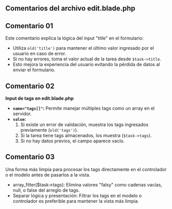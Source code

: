 ## Comentarios del archivo edit.blade.php

## Comentario 01
Este comentario explica la lógica del input "title" en el formulario:
- Utiliza `old('title')` para mantener el último valor ingresado por el usuario en caso de error.
- Si no hay errores, toma el valor actual de la tarea desde `$task->title`.
- Esto mejora la experiencia del usuario evitando la pérdida de datos al enviar el formulario.

## Comentario 02
**Input de tags en edit.blade.php**
- **`name="tags[]"`:** Permite manejar múltiples tags como un array en el servidor.
- **`value`:** 
  1. Si existe un error de validación, muestra los tags ingresados previamente (`old('tags')`).
  2. Si la tarea tiene tags almacenados, los muestra (`$task->tags`).
  3. Si no hay datos previos, el campo aparece vacío.

  
## Comentario 03
Una forma más limpia para procesar los tags directamente en el controlador o el modelo antes de pasarlos a la vista.
- array_filter($task->tags): Elimina valores "falsy" como cadenas vacías, null, o false del arreglo de tags.
- Separar lógica y presentación: Filtrar los tags en el modelo o controlador es preferible para mantener la vista más limpia.